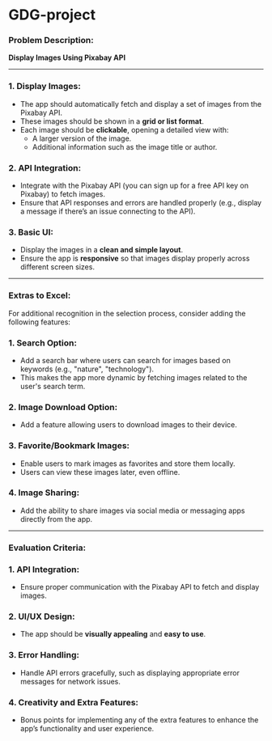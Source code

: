 # GDG-project

### **Problem Description:**

**Display Images Using Pixabay API**

---

### 1. **Display Images:**

- The app should automatically fetch and display a set of images from the Pixabay API.
- These images should be shown in a **grid or list format**.
- Each image should be **clickable**, opening a detailed view with:
    - A larger version of the image.
    - Additional information such as the image title or author.

### 2. **API Integration:**

- Integrate with the Pixabay API (you can sign up for a free API key on Pixabay) to fetch images.
- Ensure that API responses and errors are handled properly (e.g., display a message if there’s an issue connecting to the API).

### 3. **Basic UI:**

- Display the images in a **clean and simple layout**.
- Ensure the app is **responsive** so that images display properly across different screen sizes.

---

### **Extras to Excel:**

For additional recognition in the selection process, consider adding the following features:

### 1. **Search Option:**

- Add a search bar where users can search for images based on keywords (e.g., "nature", "technology").
- This makes the app more dynamic by fetching images related to the user's search term.

### 2. **Image Download Option:**

- Add a feature allowing users to download images to their device.

### 3. **Favorite/Bookmark Images:**

- Enable users to mark images as favorites and store them locally.
- Users can view these images later, even offline.

### 4. **Image Sharing:**

- Add the ability to share images via social media or messaging apps directly from the app.

---

### **Evaluation Criteria:**

### 1. **API Integration:**

- Ensure proper communication with the Pixabay API to fetch and display images.

### 2. **UI/UX Design:**

- The app should be **visually appealing** and **easy to use**.

### 3. **Error Handling:**

- Handle API errors gracefully, such as displaying appropriate error messages for network issues.

### 4. **Creativity and Extra Features:**

- Bonus points for implementing any of the extra features to enhance the app’s functionality and user experience.

